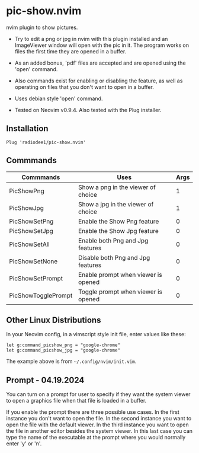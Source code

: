 # pic-show.nvim

nvim plugin to show pictures.

* Try to edit a png or jpg in nvim with this plugin installed and an ImageViewer window will open with the pic in it. The program works on files the first time they are opened in a buffer.

* As an added bonus, 'pdf' files are accepted and are opened using the 'open' command.

* Also commands exist for enabling or disabling the feature, as well as operating on files that you don't want to open in a buffer.

* Uses debian style 'open' command.

* Tested on Neovim v0.9.4. Also tested with the Plug installer.

## Installation

```
Plug 'radiodee1/pic-show.nvim'
```

## Commmands

| Commmands | Uses | Args |
|---|---|---|
| PicShowPng | Show a png in the viewer of choice | 1 |
| PicShowJpg | Show a jpg in the viewer of choice | 1 |
| PicShowSetPng | Enable the Show Png feature | 0 |
| PicShowSetJpg | Enable the Show Jpg feature | 0 |
| PicShowSetAll | Enable both Png and Jpg features | 0 |
| PicShowSetNone | Disable both Png and Jpg features | 0 |
| PicShowSetPrompt | Enable prompt when viewer is opened | 0 |
| PicShowTogglePrompt | Toggle prompt when viewer is opened | 0 |


## Other Linux Distributions

In your Neovim config, in a vimscript style init file, enter values like these:

```
let g:command_picshow_png = "google-chrome"
let g:command_picshow_jpg = "google-chrome"
```

The example above is from `~/.config/nvim/init.vim`.

## Prompt - 04.19.2024

You can turn on a prompt for user to specify if they want the system viewer to open a graphics file when that file is loaded in a buffer.

If you enable the prompt there are three possible use cases. In the first instance you don't want to open the file. 
In the second instance you want to open the file with the default viewer. In the third instance you want to open the 
file in another editor besides the system viewer. In this last case you can type the name of the executable at the 
prompt where you would normally enter 'y' or 'n'.
